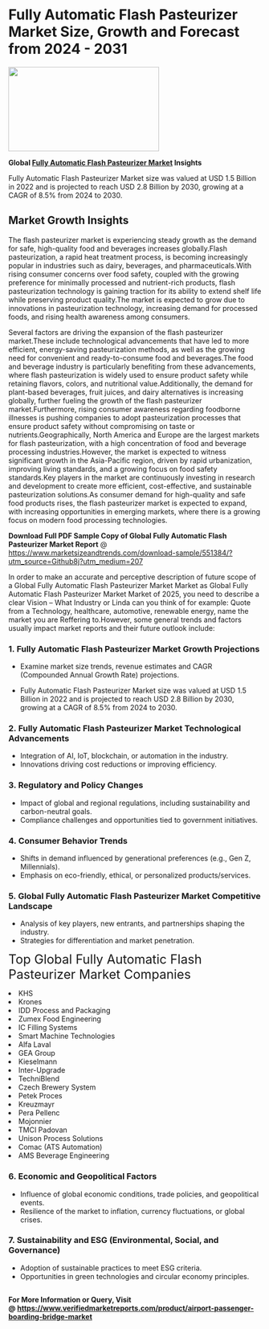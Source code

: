 <H1>Fully Automatic Flash Pasteurizer Market Size, Growth and Forecast from 2024 - 2031</H1><img class="aligncenter size-medium wp-image-584254" src="https://thirdeyenews.in/wp-content/uploads/2024/09/Global-Market-Research-300x168.jpeg" alt="" width="300" height="168" /><p><strong>Global&nbsp;<a href="https://www.marketsizeandtrends.com/download-sample/551384/?utm_source=Github8j?utm_medium=207">Fully Automatic Flash Pasteurizer Market</a> Insights</strong></p><p>Fully Automatic Flash Pasteurizer Market size was valued at USD 1.5 Billion in 2022 and is projected to reach USD 2.8 Billion by 2030, growing at a CAGR of 8.5% from 2024 to 2030.</p><p><h2>Market Growth Insights</h2> <p>The flash pasteurizer market is experiencing steady growth as the demand for safe, high-quality food and beverages increases globally.Flash pasteurization, a rapid heat treatment process, is becoming increasingly popular in industries such as dairy, beverages, and pharmaceuticals.With rising consumer concerns over food safety, coupled with the growing preference for minimally processed and nutrient-rich products, flash pasteurization technology is gaining traction for its ability to extend shelf life while preserving product quality.The market is expected to grow due to innovations in pasteurization technology, increasing demand for processed foods, and rising health awareness among consumers.</p> <p>Several factors are driving the expansion of the flash pasteurizer market.These include technological advancements that have led to more efficient, energy-saving pasteurization methods, as well as the growing need for convenient and ready-to-consume food and beverages.The food and beverage industry is particularly benefiting from these advancements, where flash pasteurization is widely used to ensure product safety while retaining flavors, colors, and nutritional value.Additionally, the demand for plant-based beverages, fruit juices, and dairy alternatives is increasing globally, further fueling the growth of the flash pasteurizer market.Furthermore, rising consumer awareness regarding foodborne illnesses is pushing companies to adopt pasteurization processes that ensure product safety without compromising on taste or nutrients.Geographically, North America and Europe are the largest markets for flash pasteurization, with a high concentration of food and beverage processing industries.However, the market is expected to witness significant growth in the Asia-Pacific region, driven by rapid urbanization, improving living standards, and a growing focus on food safety standards.Key players in the market are continuously investing in research and development to create more efficient, cost-effective, and sustainable pasteurization solutions.As consumer demand for high-quality and safe food products rises, the flash pasteurizer market is expected to expand, with increasing opportunities in emerging markets, where there is a growing focus on modern food processing technologies.<p><span class=""><strong>Download Full PDF Sample Copy of Global Fully Automatic Flash Pasteurizer Market Report</strong> @ <a href="https://www.marketsizeandtrends.com/download-sample/551384/?utm_source=Github8j?utm_medium=207" target="_blank">https://www.marketsizeandtrends.com/download-sample/551384/?utm_source=Github8j?utm_medium=207</a></span></p><p>In order to make an accurate and perceptive description of future scope of a Global&nbsp;Fully Automatic Flash Pasteurizer Market Market as Global&nbsp;Fully Automatic Flash Pasteurizer Market Market of 2025, you need to describe a clear Vision &ndash; What Industry or Linda can you think of for example: Quote from a Technology, healthcare, automotive, renewable energy, name the market you are Reffering to.However, some general trends and factors usually impact market reports and their future outlook include:</p><h3>1.&nbsp;<strong>Fully Automatic Flash Pasteurizer Market Growth Projections</strong></h3><ul><li>Examine market size trends, revenue estimates and CAGR (Compounded Annual Growth Rate) projections.</li><li><p>Fully Automatic Flash Pasteurizer Market size was valued at USD 1.5 Billion in 2022 and is projected to reach USD 2.8 Billion by 2030, growing at a CAGR of 8.5% from 2024 to 2030.</p></li></ul><h3>2.&nbsp;<strong>Fully Automatic Flash Pasteurizer Market Technological Advancements</strong></h3><ul><li>Integration of AI, IoT, blockchain, or automation in the industry.</li><li>Innovations driving cost reductions or improving efficiency.</li></ul><h3>3.&nbsp;<strong>Regulatory and Policy Changes</strong></h3><ul><li>Impact of global and regional regulations, including sustainability and carbon-neutral goals.</li><li>Compliance challenges and opportunities tied to government initiatives.</li></ul><h3>4.&nbsp;<strong>Consumer Behavior Trends</strong></h3><ul><li>Shifts in demand influenced by generational preferences (e.g., Gen Z, Millennials).</li><li>Emphasis on eco-friendly, ethical, or personalized products/services.</li></ul><h3>5.&nbsp;<strong>Global Fully Automatic Flash Pasteurizer Market Competitive Landscape</strong></h3><ul><li>Analysis of key players, new entrants, and partnerships shaping the industry.</li><li>Strategies for differentiation and market penetration.</li></ul><p data-pm-slice="1 1 []"><span style="color: inherit; font-family: inherit; font-size: 25px;">Top Global Fully Automatic Flash Pasteurizer Market Companies</span></p><div class="" data-test-id=""><p><li>KHS</li><li> Krones</li><li> IDD Process and Packaging</li><li> Zumex Food Engineering</li><li> IC Filling Systems</li><li> Smart Machine Technologies</li><li> Alfa Laval</li><li> GEA Group</li><li> Kieselmann</li><li> Inter-Upgrade</li><li> TechniBlend</li><li> Czech Brewery System</li><li> Petek Proces</li><li> Kreuzmayr</li><li> Pera Pellenc</li><li> Mojonnier</li><li> TMCI Padovan</li><li> Unison Process Solutions</li><li> Comac (ATS Automation)</li><li> AMS Beverage Engineering</li></p></div><h3>6.&nbsp;<strong>Economic and Geopolitical Factors</strong></h3><ul><li>Influence of global economic conditions, trade policies, and geopolitical events.</li><li>Resilience of the market to inflation, currency fluctuations, or global crises.</li></ul><h3>7.&nbsp;<strong>Sustainability and ESG (Environmental, Social, and Governance)</strong></h3><ul><li>Adoption of sustainable practices to meet ESG criteria.</li><li>Opportunities in green technologies and circular economy principles.</li></ul><h2><strong style="font-size: 14px;">For More Information or Query, Visit @&nbsp;</strong><a style="background-color: #ffffff; font-size: 14px;" href="https://www.marketsizeandtrends.com/report/fully-automatic-flash-pasteurizer-market/" target="_blank">https://www.verifiedmarketreports.com/product/airport-passenger-boarding-bridge-market</a></h2>